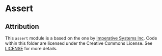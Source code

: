 # Assert

## Attribution

This `assert` module is a based on the one by [Imperative Systems Inc](https://github.com/Imperative-Systems-Inc/terraform-modules/tree/master/assert). 
Code within this folder are licensed under the Creative Commons License. 
See [LICENSE](LICENSE.md) for more details.
